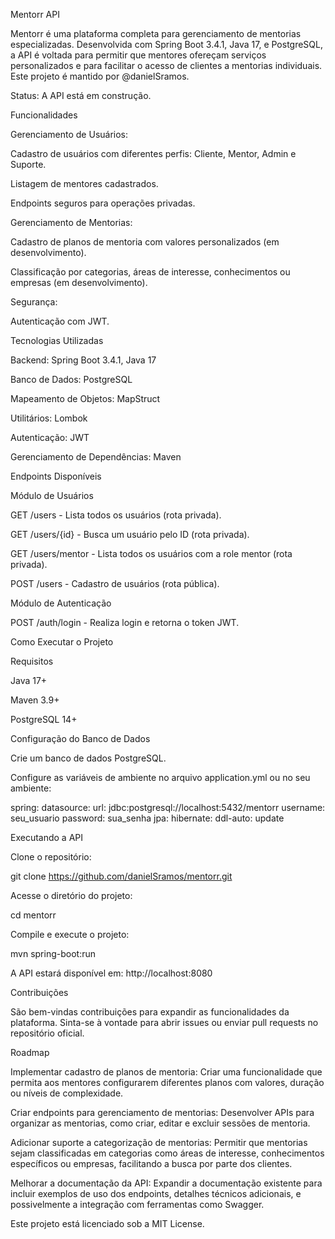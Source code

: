 Mentorr API

Mentorr é uma plataforma completa para gerenciamento de mentorias especializadas. Desenvolvida com Spring Boot 3.4.1, Java 17, e PostgreSQL, a API é voltada para permitir que mentores ofereçam serviços personalizados e para facilitar o acesso de clientes a mentorias individuais. Este projeto é mantido por @danielSramos.

Status: A API está em construção.

Funcionalidades

Gerenciamento de Usuários:

Cadastro de usuários com diferentes perfis: Cliente, Mentor, Admin e Suporte.

Listagem de mentores cadastrados.

Endpoints seguros para operações privadas.

Gerenciamento de Mentorias:

Cadastro de planos de mentoria com valores personalizados (em desenvolvimento).

Classificação por categorias, áreas de interesse, conhecimentos ou empresas (em desenvolvimento).

Segurança:

Autenticação com JWT.

Tecnologias Utilizadas

Backend: Spring Boot 3.4.1, Java 17

Banco de Dados: PostgreSQL

Mapeamento de Objetos: MapStruct

Utilitários: Lombok

Autenticação: JWT

Gerenciamento de Dependências: Maven

Endpoints Disponíveis

Módulo de Usuários

GET /users - Lista todos os usuários (rota privada).

GET /users/{id} - Busca um usuário pelo ID (rota privada).

GET /users/mentor - Lista todos os usuários com a role mentor (rota privada).

POST /users - Cadastro de usuários (rota pública).

Módulo de Autenticação

POST /auth/login - Realiza login e retorna o token JWT.

Como Executar o Projeto

Requisitos

Java 17+

Maven 3.9+

PostgreSQL 14+

Configuração do Banco de Dados

Crie um banco de dados PostgreSQL.

Configure as variáveis de ambiente no arquivo application.yml ou no seu ambiente:

spring:
datasource:
url: jdbc:postgresql://localhost:5432/mentorr
username: seu_usuario
password: sua_senha
jpa:
hibernate:
ddl-auto: update

Executando a API

Clone o repositório:

git clone https://github.com/danielSramos/mentorr.git

Acesse o diretório do projeto:

cd mentorr

Compile e execute o projeto:

mvn spring-boot:run

A API estará disponível em: http://localhost:8080

Contribuições

São bem-vindas contribuições para expandir as funcionalidades da plataforma. Sinta-se à vontade para abrir issues ou enviar pull requests no repositório oficial.

Roadmap

Implementar cadastro de planos de mentoria: Criar uma funcionalidade que permita aos mentores configurarem diferentes planos com valores, duração ou níveis de complexidade.

Criar endpoints para gerenciamento de mentorias: Desenvolver APIs para organizar as mentorias, como criar, editar e excluir sessões de mentoria.

Adicionar suporte a categorização de mentorias: Permitir que mentorias sejam classificadas em categorias como áreas de interesse, conhecimentos específicos ou empresas, facilitando a busca por parte dos clientes.

Melhorar a documentação da API: Expandir a documentação existente para incluir exemplos de uso dos endpoints, detalhes técnicos adicionais, e possivelmente a integração com ferramentas como Swagger.

Este projeto está licenciado sob a MIT License.

